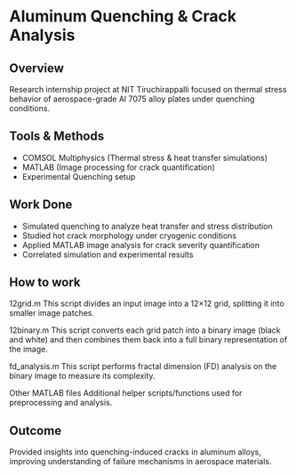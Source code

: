 # Aluminum Quenching & Crack Analysis

## Overview
Research internship project at NIT Tiruchirappalli focused on thermal stress behavior of aerospace-grade Al 7075 alloy plates under quenching conditions.

## Tools & Methods
- COMSOL Multiphysics (Thermal stress & heat transfer simulations)
- MATLAB (Image processing for crack quantification)
- Experimental Quenching setup

## Work Done
- Simulated quenching to analyze heat transfer and stress distribution
- Studied hot crack morphology under cryogenic conditions
- Applied MATLAB image analysis for crack severity quantification
- Correlated simulation and experimental results

## How to work
12grid.m
This script divides an input image into a 12×12 grid, splitting it into smaller image patches.

12binary.m
This script converts each grid patch into a binary image (black and white) and then combines them back into a full binary representation of the image.

fd_analysis.m
This script performs fractal dimension (FD) analysis on the binary image to measure its complexity.

Other MATLAB files
Additional helper scripts/functions used for preprocessing and analysis.

## Outcome
Provided insights into quenching-induced cracks in aluminum alloys, improving understanding of failure mechanisms in aerospace materials.
